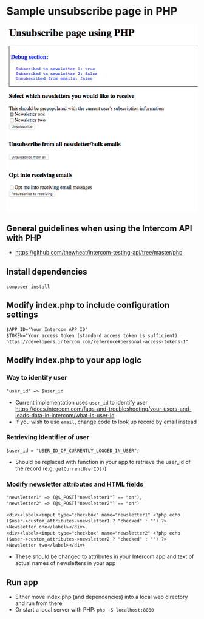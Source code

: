 # Sample unsubscribe page in PHP

![](/unsubscribe-form/php/screenshot.png)

## General guidelines when using the Intercom API with PHP
- https://github.com/thewheat/intercom-testing-api/tree/master/php

## Install dependencies
`composer install`

## Modify index.php to include configuration settings
```
$APP_ID="Your Intercom APP ID"
$TOKEN="Your access token (standard access token is sufficient) https://developers.intercom.com/reference#personal-access-tokens-1"
```

## Modify index.php to your app logic

### Way to identify user
```
"user_id" => $user_id
```

- Current implementation uses `user_id` to identify user https://docs.intercom.com/faqs-and-troubleshooting/your-users-and-leads-data-in-intercom/what-is-user-id
- If you wish to use `email`, change code to look up record by email instead

### Retrieving identifier of user
```
$user_id = "USER_ID_OF_CURRENTLY_LOGGED_IN_USER";
```

- Should be replaced with function in your app to retrieve the user_id of the record (e.g. `getCurrentUserID()`)

### Modify newsletter attributes and HTML fields
```
"newsletter1" => (@$_POST["newsletter1"] == "on"),
"newsletter2" => (@$_POST["newsletter2"] == "on")
```

```
<div><label><input type="checkbox" name="newsletter1" <?php echo ($user->custom_attributes->newsletter1 ? "checked" : "") ?> >Newsletter one</label></div>
<div><label><input type="checkbox" name="newsletter2" <?php echo ($user->custom_attributes->newsletter2 ? "checked" : "") ?> >Newsletter two</label></div>
```

- These should be changed to attributes in your Intercom app and text of actual names of newsletters in your app


## Run app
- Either move index.php (and dependencies) into a local web directory and run from there
- Or start a local server with PHP: `php -S localhost:8080`